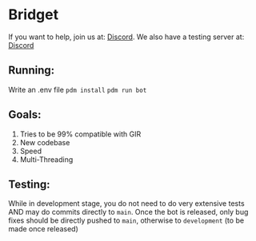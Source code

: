 # Bridget

If you want to help, join us at: [Discord](https://discord.gg/palera1n). We also have a testing server at: [Discord](https://discord.gg/55A4Xjc9RW)

## Running:
Write an .env file
```pdm install```
```pdm run bot```

## Goals:
1. Tries to be 99% compatible with GIR
2. New codebase
3. Speed
4. Multi-Threading

## Testing:
While in development stage, you do not need to do very extensive tests AND may do commits directly to `main`. Once the bot is released, only bug fixes should be directly pushed to `main`, otherwise to `development` (to be made once released)
